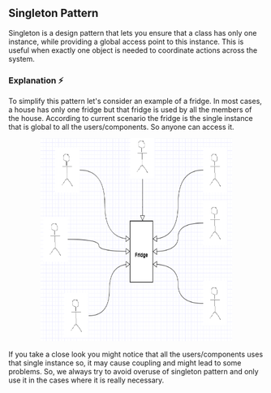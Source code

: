 ## Singleton Pattern
Singleton is a design pattern that lets you ensure that a class has only one instance, while providing a global access point to this instance. This is useful when exactly one object is needed to coordinate actions across the system.

### Explanation ⚡
To simplify this pattern let's consider an example of a fridge. In most cases, a house has only one fridge but that fridge is used by all the members of the house. According to current scenario the fridge is the single instance that is global to all the users/components. So anyone can access it.  

<p align="center" >
<img width="75%" height="400" src="./diagram/Fridge.png" alt="Duck Class Diagram" />
</p>

If you take a close look you might notice that all the users/components uses that single instance so, it may cause coupling and might lead to some problems. So, we always try to avoid overuse of singleton pattern and only use it in the cases where it is really necessary. 
